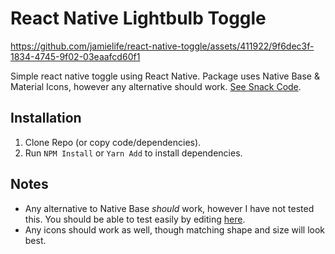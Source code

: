 # React Native Lightbulb Toggle

https://github.com/jamielife/react-native-toggle/assets/411922/9f6dec3f-1834-4745-9f02-03eaafcd60f1

Simple react native toggle using React Native. Package uses Native Base & Material Icons, however any alternative should work.
[See Snack Code](https://snack.expo.dev/@jamielife/rn-nb-darklight-toggle?platform=web). 

## Installation

1. Clone Repo (or copy code/dependencies).
2. Run `NPM Install` or `Yarn Add` to install dependencies.

## Notes

- Any alternative to Native Base *should* work, however I have not tested this. You should be able to test easily by editing [here](https://snack.expo.dev/@jamielife/rn-nb-darklight-toggle?platform=web).
- Any icons should work as well, though matching shape and size will look best.
